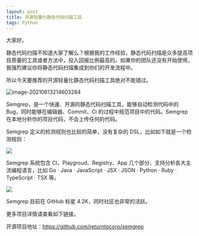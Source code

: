 ```yaml
---
layout: post
title: 开源轻量化静态代码扫描工具
tags: Python
---
```


大家好。

静态代码扫描不知道大家了解么？根据我的工作经验，静态代码扫描是众多提高项目质量的工具或者方法中，投入回报比例最高的。如果你的团队还没有开始使用，我强烈建议你将静态代码扫描集成到你们的开发流程中。

所以今天要推荐的开源轻量化静态代码扫描工具绝对不能错过。

![image-20210613214603284](https://raw.githubusercontent.com/ZhuPeng/pic/master/images/compress_image-20210613214603284.png)

Semgrep，是一个快速、开源的静态代码扫描工具，能够自动检测代码中的 Bug，同时能够在编辑器、Commit、Ci 的过程中规范项目中的代码。Semgrep 在本地分析你的项目代码，不会上传任何的代码。

Semgrep 定义的检测规则也比较的简单，没有复杂的 DSL，比如如下就是一个检测规则：

![](https://raw.githubusercontent.com/ZhuPeng/pic/master/images/compress_playground-example.png)

Semgrep 系统包含 CI、Playgroud、Registry、App 几个部分，支持分析各大主流编程语言，比如 Go · Java · JavaScript · JSX · JSON · Python · Ruby · TypeScript · TSX 等。

![](https://raw.githubusercontent.com/ZhuPeng/pic/master/images/compress_image-20210613215039337.png)

Semgrep 目前在 GitHub 标星 4.2K，同时社区也非常的活跃。

更多项目详情请查看如下链接。

开源项目地址：https://github.com/returntocorp/semgrep
